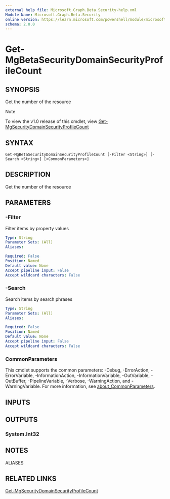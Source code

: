 ```yaml
---
external help file: Microsoft.Graph.Beta.Security-help.xml
Module Name: Microsoft.Graph.Beta.Security
online version: https://learn.microsoft.com/powershell/module/microsoft.graph.beta.security/get-mgbetasecuritydomainsecurityprofilecount
schema: 2.0.0
---
```


# Get-MgBetaSecurityDomainSecurityProfileCount

## SYNOPSIS
Get the number of the resource

> [!NOTE]
> To view the v1.0 release of this cmdlet, view [Get-MgSecurityDomainSecurityProfileCount](/powershell/module/Microsoft.Graph.Security/Get-MgSecurityDomainSecurityProfileCount?view=graph-powershell-v1.0)

## SYNTAX

```
Get-MgBetaSecurityDomainSecurityProfileCount [-Filter <String>] [-Search <String>] [<CommonParameters>]
```

## DESCRIPTION
Get the number of the resource

## PARAMETERS

### -Filter
Filter items by property values

```yaml
Type: String
Parameter Sets: (All)
Aliases:

Required: False
Position: Named
Default value: None
Accept pipeline input: False
Accept wildcard characters: False
```

### -Search
Search items by search phrases

```yaml
Type: String
Parameter Sets: (All)
Aliases:

Required: False
Position: Named
Default value: None
Accept pipeline input: False
Accept wildcard characters: False
```

### CommonParameters
This cmdlet supports the common parameters: -Debug, -ErrorAction, -ErrorVariable, -InformationAction, -InformationVariable, -OutVariable, -OutBuffer, -PipelineVariable, -Verbose, -WarningAction, and -WarningVariable. For more information, see [about_CommonParameters](http://go.microsoft.com/fwlink/?LinkID=113216).

## INPUTS

## OUTPUTS

### System.Int32
## NOTES

ALIASES

## RELATED LINKS
[Get-MgSecurityDomainSecurityProfileCount](/powershell/module/Microsoft.Graph.Security/Get-MgSecurityDomainSecurityProfileCount?view=graph-powershell-v1.0)

